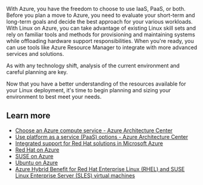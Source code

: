 With Azure, you have the freedom to choose to use IaaS, PaaS, or both. Before you plan a move to Azure, you need to evaluate your short-term and long-term goals and decide the best approach for your various workloads.  With Linux on Azure, you can take advantage of existing Linux skill sets and rely on familiar tools and methods for provisioning and maintaining systems while offloading hardware support responsibilities. When you're ready, you can use tools like Azure Resource Manager to integrate with more advanced services and solutions. 

As with any technology shift, analysis of the current environment and careful planning are key.

Now that you have a better understanding of the resources available for your Linux deployment, it's time to begin planning and sizing your environment to best meet your needs.

## Learn more

- [Choose an Azure compute service - Azure Architecture Center](/azure/architecture/guide/technology-choices/compute-decision-tree)
- [Use platform as a service (PaaS) options - Azure Architecture Center](/azure/architecture/guide/design-principles/managed-services?source=recommendations)
- [Integrated support for Red Hat solutions in Microsoft Azure](https://www.redhat.com/en/resources/integrated-support-for-rh-solutions-in-azure-brief)
- [Red Hat on Azure](https://azure.microsoft.com/solutions/linux-on-azure/red-hat/)
- [SUSE on Azure](https://azure.microsoft.com/solutions/linux-on-azure/suse/)
- [Ubuntu on Azure](https://ubuntu.com/azure)
- [Azure Hybrid Benefit for Red Hat Enterprise Linux (RHEL) and SUSE Linux Enterprise Server (SLES) virtual machines](/azure/virtual-machines/linux/azure-hybrid-benefit-linux)

